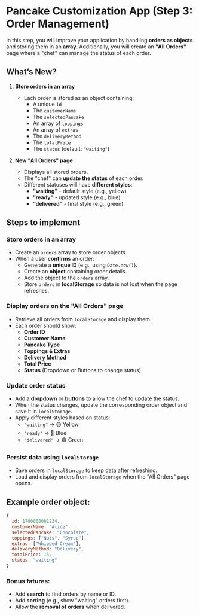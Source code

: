 # Pancake Customization App (Step 3: Order Management)

In this step, you will improve your application by handling **orders as objects** and storing them in an **array**. Additionally, you will create an **"All Orders"** page where a "chef" can manage the status of each order. 

## What’s New?
1. **Store orders in an array**  
   - Each order is stored as an object containing:  
     - A unique `id`
     - The `customerName`
     - The `selectedPancake`
     - An array of `toppings`
     - An array of `extras`
     - The `deliveryMethod`
     - The `totalPrice`
     - The `status` (default: `"waiting"`)
  
2. **New "All Orders" page**  
   - Displays all stored orders.
   - The "chef" can **update the status** of each order.
   - Different statuses will have **different styles**:
     - **"waiting"** - default style (e.g., yellow)
     - **"ready"** - updated style (e.g., blue)
     - **"delivered"** - final style (e.g., green)

## Steps to implement  

### Store orders in an array  
- Create an `orders` array to store order objects.  
- When a user **confirms** an order:  
  - Generate a **unique ID** (e.g., using `Date.now()`).  
  - Create an **object** containing order details.  
  - Add the object to the `orders` array.  
  - Store `orders` in **localStorage** so data is not lost when the page refreshes.  

### Display orders on the "All Orders" page  
- Retrieve all orders from `localStorage` and display them.  
- Each order should show:  
  - **Order ID**
  - **Customer Name**
  - **Pancake Type**
  - **Toppings & Extras**
  - **Delivery Method**
  - **Total Price**
  - **Status** (Dropdown or Buttons to change status)

### Update order status  
- Add a **dropdown** or **buttons** to allow the chef to update the status.  
- When the status changes, update the corresponding order object and save it in `localStorage`.  
- Apply different styles based on status:  
  - `"waiting"` → 🟡 Yellow  
  - `"ready"` → 🔵 Blue  
  - `"delivered"` → 🟢 Green  

### Persist data using `localStorage`  
- Save orders in `localStorage` to keep data after refreshing.  
- Load and display orders from `localStorage` when the "All Orders" page opens.  


## Example order object:
```javascript
{
  id: 1700000001234,
  customerName: "Alice",
  selectedPancake: "Chocolate",
  toppings: ["Nuts", "Syrup"],
  extras: ["Whipped Cream"],
  deliveryMethod: "Delivery",
  totalPrice: 15,
  status: "waiting"
}
```

### Bonus fatures:
- Add **search** to find orders by name or ID.  
- Add **sorting** (e.g., show "waiting" orders first).  
- Allow the **removal of orders** when delivered.  

